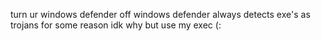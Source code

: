turn ur windows defender off windows defender always detects exe's as trojans for some reason idk why but use my exec (:
